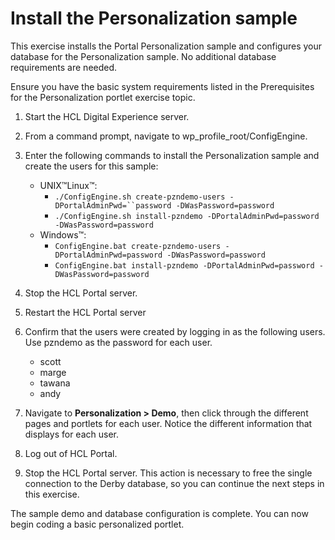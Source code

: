# Install the Personalization sample

This exercise installs the Portal Personalization sample and configures your database for the Personalization sample. No additional database requirements are needed.

Ensure you have the basic system requirements listed in the Prerequisites for the Personalization portlet exercise topic.

1.  Start the HCL Digital Experience server.

2.  From a command prompt, navigate to wp_profile_root/ConfigEngine.

3.  Enter the following commands to install the Personalization sample and create the users for this sample:

    -   UNIX™Linux™:
        -   `./ConfigEngine.sh create-pzndemo-users -DPortalAdminPwd=``password -DWasPassword=password`
        -   `./ConfigEngine.sh install-pzndemo -DPortalAdminPwd=password -DWasPassword=password`
    -   Windows™:
        -   `ConfigEngine.bat create-pzndemo-users -DPortalAdminPwd=password -DWasPassword=password`
        -   `ConfigEngine.bat install-pzndemo -DPortalAdminPwd=password -DWasPassword=password`
4.  Stop the HCL Portal server.

5.  Restart the HCL Portal server

6.  Confirm that the users were created by logging in as the following users. Use pzndemo as the password for each user.

    -   scott
    -   marge
    -   tawana
    -   andy
7.  Navigate to **Personalization > Demo**, then click through the different pages and portlets for each user. Notice the different information that displays for each user.

8.  Log out of HCL Portal.

9.  Stop the HCL Portal server. This action is necessary to free the single connection to the Derby database, so you can continue the next steps in this exercise.


The sample demo and database configuration is complete. You can now begin coding a basic personalized portlet.



